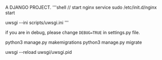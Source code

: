 A DJANGO PROJECT.
'''shell
// start nginx service
sudo /etc/init.d/nginx start

uwsgi --ini scripts/uwsgi.ini
'''

if you are in debug, please change `DEBUG=TRUE` in settings.py file.

python3 manage.py makemigrations
python3 manage.py migrate

uwsgi --reload uwsgi/uwsgi.pid